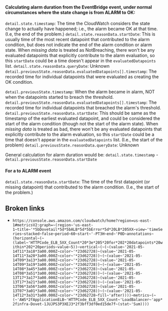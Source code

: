 #### Calculating alarm duration from the EventBridge event, under normal circumstances where the state change is from ALARM to OK:

`detail.state.timestamp`: The time the CloudWatch considers the state change to actually have happened; i.e., the alarm became OK at that time. (I.e, the end of the problem.)
`detail.state.reasonData.startDate`: This is usually time of the most recent datapoint that contributed to the alarm condition, but does not indicate the end of the alarm condition or alarm state. When _missing data_ is treated as NotBreaching, there won't be any evaluated datapoints that explicitly contribute to the alarm evaluation, so this `startDate` could be a time doesn't appear in the `evaluatedDatapoints` list.
`detail.state.reasonData.queryDate`: Unknown
`detail.previousState.reasonData.evaluatedDatapoints[].timestamp`: The recorded time for individual datapoints that were evaluated as creating the OK condition.

`detail.previousState.timestamp`: When the alarm became in alarm, NOT when the datapoints started to breach the threshold.
`detail.previousState.reasonData.evaluatedDatapoints[].timestamp`: The recorded time for individual datapoints that breached the alarm's threshold.
`detail.previousState.reasonData.startDate`: This should be same as the timestamp of the earliest evaluated datapoint, and could be considered the start of the alarm condition (though not the start of the alarm state). When _missing data_ is treated as bad, there won't be any evaluated datapoints that explicitly contribute to the alarm evaluation, so this `startDate` could be a time that doesn't appear in the `evaluatedDatapoints` list. (I.e., the start of the problem)
`detail.previousState.reasonData.queryDate`: Unknown

General calculation for alarm duration would be:
`detail.state.timestamp` - `detail.previousState.reasonData.startDate`

#### For a to ALARM event

`detail.state.reasonData.startDate`: The time of the first datapoint (or missing datapoint) that contributed to the alarm condition. (I.e., the start of the problem.)


## Broken links

- `https://console.aws.amazon.com/cloudwatch/home?region=us-east-1#metricsV2:graph=~(region~'us-east-1~title~'*5bDovetail*5d*5bALB*5d*5bError*5d*20LB*205XX~view~'timeSeries~stacked~false~period~60~start~'-PT3H~end~'P0D~annotations~(horizontal~(~(label~'HTTPCode_ELB_5XX_Count*20*3e*205*20for*202*20datapoints*20within*202*20periods~value~5))~vertical~(~(~(value~'2021-05-14T11*3a18*3a00.000Z~color~'*23d62728)~(value~'2021-05-14T11*3a20*3a00.000Z~color~'*23d62728))~(~(value~'2021-05-14T09*3a13*3a00.000Z~color~'*23d62728)~(value~'2021-05-14T09*3a19*3a00.000Z~color~'*23d62728))~(~(value~'2021-05-14T08*3a45*3a00.000Z~color~'*23d62728)~(value~'2021-05-14T08*3a51*3a00.000Z~color~'*23d62728))~(~(value~'2021-05-13T17*3a17*3a00.000Z~color~'*23d62728)~(value~'2021-05-13T17*3a21*3a00.000Z~color~'*23d62728))~(~(value~'2021-05-13T06*3a56*3a00.000Z~color~'*23d62728)~(value~'2021-05-13T07*3a01*3a00.000Z~color~'*23d62728))~(~(value~'2021-05-14T12*3a31*3a00.000Z~color~'*23d62728~fill~'after))))~metrics~(~(~'AWS*2fApplicationELB~'HTTPCode_ELB_5XX_Count~'LoadBalancer~'app*2finfra-Dovet-1JUJPS3P3XEJ3*2f3bff3df0ed15de7f~(stat~'Sum))))`
